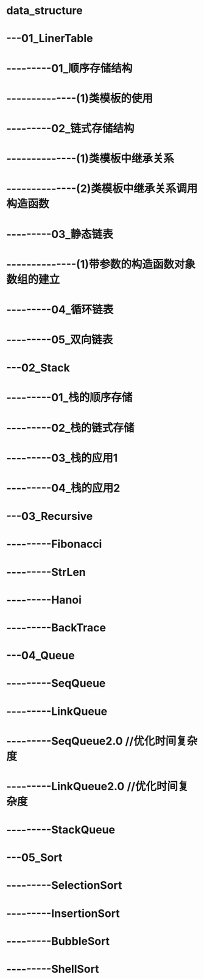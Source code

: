 # data_structure


# ---01_LinerTable
# ---------01_顺序存储结构
# --------------(1)类模板的使用
# ---------02_链式存储结构
# --------------(1)类模板中继承关系
# --------------(2)类模板中继承关系调用构造函数
# ---------03_静态链表
# --------------(1)带参数的构造函数对象数组的建立
# ---------04_循环链表
# ---------05_双向链表

# ---02_Stack
# ---------01_栈的顺序存储
# ---------02_栈的链式存储
# ---------03_栈的应用1
# ---------04_栈的应用2

# ---03_Recursive
# ---------Fibonacci
# ---------StrLen
# ---------Hanoi
# ---------BackTrace


# ---04_Queue
# ---------SeqQueue
# ---------LinkQueue
# ---------SeqQueue2.0 //优化时间复杂度
# ---------LinkQueue2.0 //优化时间复杂度
# ---------StackQueue


# ---05_Sort
# ---------SelectionSort
# ---------InsertionSort
# ---------BubbleSort
# ---------ShellSort
